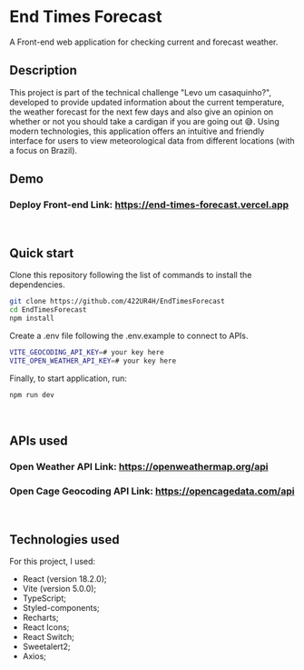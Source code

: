 # End Times Forecast

A Front-end web application for checking current and forecast weather.

## Description

This project is part of the technical challenge "Levo um casaquinho?", developed to provide updated information about the current temperature, the weather forecast for the next few days and also give an opinion on whether or not you should take a cardigan if you are going out 😅. Using modern technologies, this application offers an intuitive and friendly interface for users to view meteorological data from different locations (with a focus on Brazil).

## Demo

### Deploy Front-end Link: https://end-times-forecast.vercel.app

<br />

## Quick start

Clone this repository following the list of commands to install the dependencies.

```bash
git clone https://github.com/422UR4H/EndTimesForecast
cd EndTimesForecast
npm install
```

Create a .env file following the .env.example to connect to APIs.

```bash
VITE_GEOCODING_API_KEY=# your key here
VITE_OPEN_WEATHER_API_KEY=# your key here
```

Finally, to start application, run:

```bash
npm run dev
```

<br />

## APIs used

### Open Weather API Link: https://openweathermap.org/api

### Open Cage Geocoding API Link: https://opencagedata.com/api

<br />

## Technologies used

For this project, I used:

- React (version 18.2.0);
- Vite (version 5.0.0);
- TypeScript;
- Styled-components;
- Recharts;
- React Icons;
- React Switch;
- Sweetalert2;
- Axios;

